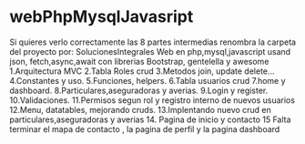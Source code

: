 # webPhpMysqlJavasript
Si quieres verlo correctamente las 8 partes intermedias renombra la carpeta del proyecto por: SolucionesIntegrales
Web en php,mysql,javascript usand json, fetch,async,await con librerias Bootstrap, gentelella y awesome
1.Arquitectura MVC
2.Tabla Roles crud
3.Metodos join, update delete...
4.Constantes y uso.
5.Funciones, helpers.
6.Tabla usuarios crud
7.home y dashboard.
8.Particulares,aseguradoras y averias.
9.Login y register.
10.Validaciones.
11.Permisos segun rol y registro interno de nuevos usuarios
12.Menu, datatables, mejorando cruds.
13.Implentando nuevo crud en particulares,aseguradoras y averias
14. Pagina de inicio y contacto
15 Falta terminar el mapa de contacto , la pagina de perfil y la pagina dashboard
